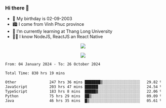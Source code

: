 ### Hi there 👋
- 🎂 My birthday is 02-09-2003
- 🏙️ I come from Vinh Phuc province
- 🌱 I’m currently learning at Thang Long University
- 🧑‍💻 I know NodeJS, ReactJS an React Native
<p align="center"><img src="https://github-readme-stats.vercel.app/api?username=tmquang0209&show_icons=true&theme=gradient"></p>
<p align="center"><img src="https://github-readme-stats.vercel.app/api/top-langs/?username=tmquang0209&hide=scss,css&langs_count=10"></p>
<!--START_SECTION:waka-->

```txt
From: 04 January 2024 - To: 26 October 2024

Total Time: 830 hrs 19 mins

Other               247 hrs 36 mins ███████▒░░░░░░░░░░░░░░░░░   29.82 %
JavaScript          203 hrs 47 mins ██████░░░░░░░░░░░░░░░░░░░   24.54 %
TypeScript          183 hrs 8 mins  █████▓░░░░░░░░░░░░░░░░░░░   22.06 %
Python              75 hrs 29 mins  ██▒░░░░░░░░░░░░░░░░░░░░░░   09.09 %
Java                46 hrs 35 mins  █▒░░░░░░░░░░░░░░░░░░░░░░░   05.61 %
```

<!--END_SECTION:waka-->
